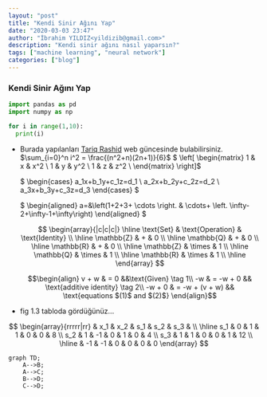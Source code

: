 ```yaml
---
layout: "post"
title: "Kendi Sinir Ağını Yap"
date: "2020-03-03 23:47"
author: "İbrahim YILDIZ<yildizib@gmail.com>"
description: "Kendi sinir ağını nasıl yaparsın?"
tags: ["machine learning", "neural network"]
categories: ["blog"]
---
```


### Kendi Sinir Ağını Yap

```python
import pandas as pd
import numpy as np

for i in range(1,10):
  print(i)
```

* Burada yapılanları [Tariq Rashid][1] web güncesinde bulabilirsiniz.
$\sum_{i=0}^n i^2 = \frac{(n^2+n)(2n+1)}{6}$
$
    \left[
    \begin{matrix}
    1 & x & x^2 \\
    1 & y & y^2 \\
    1 & z & z^2 \\
    \end{matrix}
    \right]$


    $
    \begin{cases}
    a_1x+b_1y+c_1z=d_1 \\
    a_2x+b_2y+c_2z=d_2 \\
    a_3x+b_3y+c_3z=d_3
    \end{cases}
    $


    $
    \begin{aligned}
    a=&\left(1+2+3+  \cdots \right.
    & \cdots+ \left. \infty-2+\infty-1+\infty\right)
    \end{aligned}
    $


    $$
    \begin{array}{|c|c|c|}
    \hline
      \text{Set} & \text{Operation} & \text{Identity} \\
    \hline
       \mathbb{Z} & + & 0 \\
    \hline
       \mathbb{Q} & + & 0 \\
    \hline
       \mathbb{R} & + & 0 \\
    \hline
       \mathbb{Z} & \times & 1 \\
    \hline
       \mathbb{Q} & \times & 1 \\
    \hline
       \mathbb{R} & \times & 1 \\
    \hline
    \end{array}
    $$

    $$\begin{align}
       v + w & = 0  &&\text{Given} \tag 1\\
       -w & = -w + 0 && \text{additive identity} \tag 2\\
       -w + 0 & = -w + (v + w) && \text{equations $(1)$ and $(2)$}
    \end{align}$$

* fig 1.3 tabloda gördüğünüz...

$$
\begin{array}{rrrrr|rr}
               & x_1 & x_2 & s_1 & s_2 & s_3 &    \\ \hline
           s_1 &   0 &   1 &   1 &   0 &   0 &  8 \\
           s_2 &   1 &  -1 &   0 &   1 &   0 &  4 \\
           s_3 &   1 &   1 &   0 &   0 &   1 & 12 \\ \hline
               &  -1 &  -1 &   0 &   0 &   0 &  0
\end{array}
$$


```mermaid
graph TD;
    A-->B;
    A-->C;
    B-->D;
    C-->D;
```
<!-- Urls -->
[1]: https://google.com.tr "Tariq Rashid Blog"
<!-- Images & Files -->
[img_chain]: /assets/images/chain.gif "Chain Gif"

